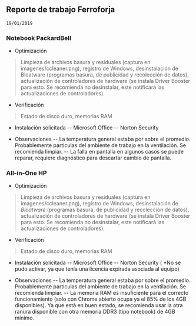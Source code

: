 ## Reporte de trabajo Ferroforja
`19/01/2019`

### Notebook PackardBell

 - Optimización
 > Limpieza de archivos basura y residuales (captura en imagenes/ccleaner.png), registro de Windows, desinstalación de Bloatware (programas basura, de publicidad y recolección de datos), actualización de controladores de hardware (se instala Driver Booster para esto. Se recomienda no desinstalar, este notificará las actualizaciones de controladores).
 
 - Verificación
 > Estado de disco duro, memorias RAM
 
 - Instalación solicitada
 -- Microsoft Office
 -- Norton Security
 
 - Observaciones
 -- La temperatura general estaba por sobre el promedio. Probablemente particulas del ambiente de trabajo en la ventilación. Se recomienda limpiar.
 --  La falla en pantalla en algunos casos se puede reparar, requiere diagnóstico para descartar cambio de pantalla.

### All-in-One HP 

 - Optimización
 > Limpieza de archivos basura y residuales (captura en imagenes/ccleaner.png), registro de Windows, desinstalación de *Bloatware* (programas basura, de publicidad y recolección de datos), actualización de controladores de hardware (se instala Driver Booster para esto. Se recomienda no desinstalar, este notificará las actualizaciones de controladores).
 
 - Verificación
 > Estado de disco duro, memorias RAM
 
 - Instalación solicitada
 -- Microsoft Office
 -- Norton Security ( *No se pudo activar, ya que tenía una licencia expirada asociada al equipo)
 
 - Observaciones
 -- La temperatura general estaba por sobre el promedio. Probablemente particulas del ambiente de trabajo en la ventilación. Se recomienda limpiar.
 -- La memoria RAM es insuficiente para el correcto funcionamiento (solo con Chrome abierto ocupa ya el 85% de los 4GB disponibles). Ya que está en buen estado, se recomienda usar la otra ranura disponible con otra memoria DDR3 (tipo notebook) de 4GB mínimo.
